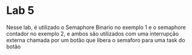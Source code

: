 # Lab 5
Nesse lab, é utilizado o Semaphore Binario no exemplo 1 e o semaphore contador no exemplo 2, e ambos são utilizados com uma interrupção externa chamada por um botão que libera o semaforo para uma task do botão 
